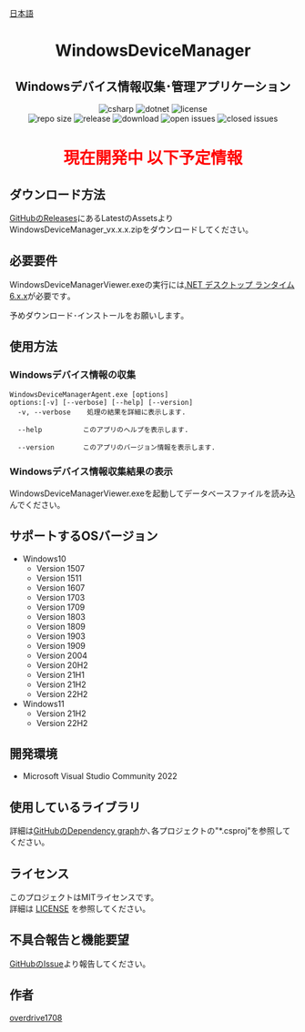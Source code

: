[日本語](README.md)

<h1 align="center">
    WindowsDeviceManager
</h1>

<h2 align="center">
    Windowsデバイス情報収集･管理アプリケーション
</h2>

<div align="center">
    <img alt="csharp" src="https://img.shields.io/badge/csharp-blue.svg?style=plastic&logo=csharp">
    <img alt="dotnet" src="https://img.shields.io/badge/.NET-blue.svg?style=plastic&logo=dotnet">
    <img alt="license" src="https://img.shields.io/github/license/overdrive1708/WindowsDeviceManager?style=plastic">
    <br>
    <img alt="repo size" src="https://img.shields.io/github/repo-size/overdrive1708/WindowsDeviceManager?style=plastic&logo=github">
    <img alt="release" src="https://img.shields.io/github/release/overdrive1708/WindowsDeviceManager?style=plastic&logo=github">
    <img alt="download" src="https://img.shields.io/github/downloads/overdrive1708/WindowsDeviceManager/total?style=plastic&logo=github&color=brightgreen">
    <img alt="open issues" src="https://img.shields.io/github/issues-raw/overdrive1708/WindowsDeviceManager?style=plastic&logo=github&color=brightgreen">
    <img alt="closed issues" src="https://img.shields.io/github/issues-closed-raw/overdrive1708/WindowsDeviceManager?style=plastic&logo=github&color=brightgreen">
</div>

<h1 align="center">
    <span style="color: red; ">現在開発中 以下予定情報</span>
</h1>

## ダウンロード方法
[GitHubのReleases](https://github.com/overdrive1708/WindowsDeviceManager/releases)にあるLatestのAssetsよりWindowsDeviceManager_vx.x.x.zipをダウンロードしてください｡

## 必要要件
WindowsDeviceManagerViewer.exeの実行には[.NET デスクトップ ランタイム 6.x.x](https://dotnet.microsoft.com/ja-jp/download/dotnet/6.0)が必要です｡

予めダウンロード･インストールをお願いします｡

## 使用方法

### Windowsデバイス情報の収集
```
WindowsDeviceManagerAgent.exe [options]
options:[-v] [--verbose] [--help] [--version]
  -v, --verbose    処理の結果を詳細に表示します.

  --help          このアプリのヘルプを表示します.

  --version       このアプリのバージョン情報を表示します.
```

### Windowsデバイス情報収集結果の表示

WindowsDeviceManagerViewer.exeを起動してデータベースファイルを読み込んでください｡

## サポートするOSバージョン
- Windows10
  - Version 1507
  - Version 1511
  - Version 1607
  - Version 1703
  - Version 1709
  - Version 1803
  - Version 1809
  - Version 1903
  - Version 1909
  - Version 2004
  - Version 20H2
  - Version 21H1
  - Version 21H2
  - Version 22H2
- Windows11
  - Version 21H2
  - Version 22H2

## 開発環境
- Microsoft Visual Studio Community 2022

## 使用しているライブラリ
詳細は[GitHubのDependency graph](https://github.com/overdrive1708/WindowsDeviceManager/network/dependencies)か､各プロジェクトの"*.csproj"を参照してください｡

## ライセンス
このプロジェクトはMITライセンスです。  
詳細は [LICENSE](LICENSE) を参照してください。

## 不具合報告と機能要望
[GitHubのIssue](https://github.com/overdrive1708/WindowsDeviceManager/issues/new/choose)より報告してください｡

## 作者
[overdrive1708](https://github.com/overdrive1708)
